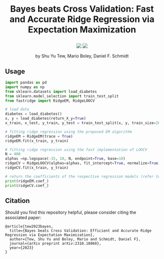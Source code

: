 # <p align="center"> Bayes beats Cross Validation: Fast and Accurate Ridge Regression via Expectation Maximization </p>

<p align="center">
    <a href="https://neurips.cc/virtual/2023/poster/72106"><img src="https://img.shields.io/badge/NeurIPS%202023-916ba4"></a>
    <a href="https://arxiv.org/abs/2310.18860"><img src="https://img.shields.io/badge/arXiv-2310.18860-b31b1b"></a>
</p>

<p align="center"> by Shu Yu Tew, Mario Boley, Daniel F. Schmidt </p>

## Usage
```python
import pandas as pd
import numpy as np
from sklearn.datasets import load_diabetes
from sklearn.model_selection import train_test_split
from fastridge import RidgeEM, RidgeLOOCV

# load data
diabetes = load_diabetes()
x, y = load_diabetes(return_X_y=True)
x_train, x_test, y_train, y_test = train_test_split(x, y, train_size=20, shuffle=True, random_state=180)

# fitting ridge regression using the proposed EM algorithm
ridgeEM = RidgeEM(trace = True)
ridgeEM.fit(x_train, y_train)

# fitting ridge regression using the fast implementation of LOOCV
N = 400
alphas =np.logspace(-15, 10, N, endpoint=True, base=10)
ridgeCV = RidgeLOOCV(alphas=alphas, fit_intercept=True, normalize=True)
ridgeCV.fit(x_train, y_train)

# return the coefficients of the respective regression models (refer to the code documentation for more details on additional return values)
print(ridgeEM.coef_)
print(ridgeCV.coef_)

```


## Citation
Should you find this repository helpful, please consider citing the associated paper:
```
@article{tew2023bayes,
  title={Bayes beats Cross Validation: Efficient and Accurate Ridge Regression via Expectation Maximization},
  author={Tew, Shu Yu and Boley, Mario and Schmidt, Daniel F},
  journal={arXiv preprint arXiv:2310.18860},
  year={2023}
}
```
